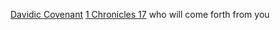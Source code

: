 [Davidic Covenant](Davidic%20Covenant.md)
[1 Chronicles 17](1%20Chronicles%2017.md)
who will come forth from you
